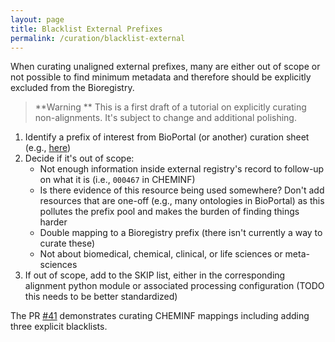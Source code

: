 ```yaml
---
layout: page
title: Blacklist External Prefixes
permalink: /curation/blacklist-external
---
```


When curating unaligned external prefixes, many are either out of scope or not
possible to find minimum metadata and therefore should be explicitly excluded
from the Bioregistry.

> **Warning ** This is a first draft of a tutorial on explicitly curating
> non-alignments. It's subject to change and additional polishing.

1. Identify a prefix of interest from BioPortal (or another) curation sheet
   (e.g.,
   [here](https://github.com/biopragmatics/bioregistry/blob/main/src/bioregistry/data/external/bioportal/curation.tsv))
2. Decide if it's out of scope:
   - Not enough information inside external registry's record to follow-up on
     what it is (i.e., `000467` in CHEMINF)
   - Is there evidence of this resource being used somewhere? Don't add
     resources that are one-off (e.g., many ontologies in BioPortal) as this
     pollutes the prefix pool and makes the burden of finding things harder
   - Double mapping to a Bioregistry prefix (there isn't currently a way to
     curate these)
   - Not about biomedical, chemical, clinical, or life sciences or meta-sciences
3. If out of scope, add to the SKIP list, either in the corresponding alignment
   python module or associated processing configuration (TODO this needs to be
   better standardized)

The PR [#41](https://github.com/semanticchemistry/semanticchemistry/issues/41)
demonstrates curating CHEMINF mappings including adding three explicit
blacklists.
